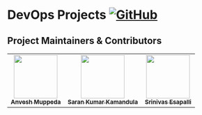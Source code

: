 # DevOps Projects [![GitHub](https://img.shields.io/github/license/anveshmuppeda/DevOps-Projects?color=blue)](https://github.com/anveshmuppeda/DevOps-Projects/blob/main/LICENSE)  

## Project Maintainers & Contributors  
<table>
  <tr>
    <td align="center"><a href="https://anveshmuppeda.github.io/profile/"><img src="https://avatars.githubusercontent.com/u/115966808?v=4" width="100px;" alt=""/><br /><sub><b>Anvesh Muppeda</b></sub></a></td>
    <td align="center"><a href="https://github.com/SaranKumar516"><img src="https://avatars.githubusercontent.com/u/130793229?v=4" width="100px;" alt=""/><br /><sub><b>Saran Kumar Kamandula</b></sub></a></td>
    <td align="center"><a href="https://github.com/SrinivasEsapalli"><img src="https://avatars.githubusercontent.com/u/46350902?v=4" width="100px;" alt=""/><br /><sub><b>Srinivas Esapalli</b></sub></a></td>
  </tr>
</table>  

